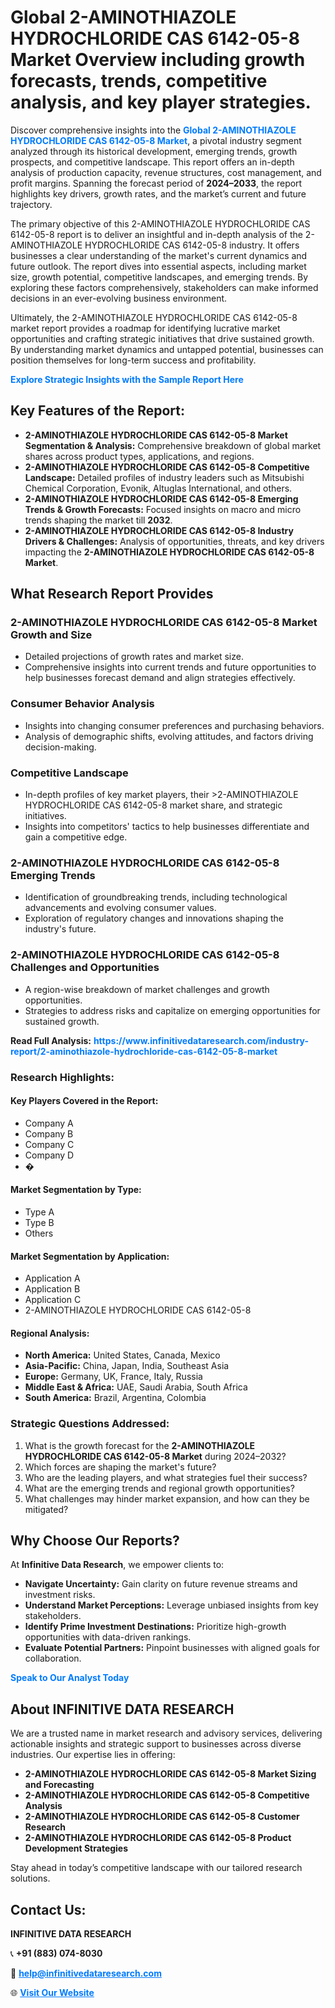 <h1>Global 2-AMINOTHIAZOLE HYDROCHLORIDE CAS 6142-05-8 Market Overview including growth forecasts, trends, competitive analysis, and key player strategies.</h1>
<p>
Discover comprehensive insights into the 
<a href="https://www.infinitivedataresearch.com/industry-report/2-aminothiazole-hydrochloride-cas-6142-05-8-market" rel="dofollow" style="color: #007BFF; text-decoration: none;"><strong>Global 2-AMINOTHIAZOLE HYDROCHLORIDE CAS 6142-05-8 Market</strong></a>, a pivotal industry segment analyzed through its historical development, emerging trends, growth prospects, and competitive landscape. This report offers an in-depth analysis of production capacity, revenue structures, cost management, and profit margins. Spanning the forecast period of <strong>2024–2033</strong>, the report highlights key drivers, growth rates, and the market’s current and future trajectory.
</p>
<p>
The primary objective of this 2-AMINOTHIAZOLE HYDROCHLORIDE CAS 6142-05-8 report is to deliver an insightful and in-depth analysis of the 2-AMINOTHIAZOLE HYDROCHLORIDE CAS 6142-05-8 industry. It offers businesses a clear understanding of the market's current dynamics and future outlook. The report dives into essential aspects, including market size, growth potential, competitive landscapes, and emerging trends. By exploring these factors comprehensively, stakeholders can make informed decisions in an ever-evolving business environment.
</p>
<p>
Ultimately, the 2-AMINOTHIAZOLE HYDROCHLORIDE CAS 6142-05-8 market report provides a roadmap for identifying lucrative market opportunities and crafting strategic initiatives that drive sustained growth. By understanding market dynamics and untapped potential, businesses can position themselves for long-term success and profitability.
</p>
<p>
<a href="https://www.infinitivedataresearch.com/request-sample/reportId=102372" style="color: #007BFF; text-decoration: none;"><strong>Explore Strategic Insights with the Sample Report Here</strong></a>
</p>

<h2>Key Features of the Report:</h2>
<ul>
<li><strong>2-AMINOTHIAZOLE HYDROCHLORIDE CAS 6142-05-8 Market Segmentation & Analysis:</strong> Comprehensive breakdown of global market shares across product types, applications, and regions.</li>
<li><strong>2-AMINOTHIAZOLE HYDROCHLORIDE CAS 6142-05-8 Competitive Landscape:</strong> Detailed profiles of industry leaders such as Mitsubishi Chemical Corporation, Evonik, Altuglas International, and others.</li>
<li><strong>2-AMINOTHIAZOLE HYDROCHLORIDE CAS 6142-05-8 Emerging Trends & Growth Forecasts:</strong> Focused insights on macro and micro trends shaping the market till <strong>2032</strong>.</li>
<li><strong>2-AMINOTHIAZOLE HYDROCHLORIDE CAS 6142-05-8 Industry Drivers & Challenges:</strong> Analysis of opportunities, threats, and key drivers impacting the <strong>2-AMINOTHIAZOLE HYDROCHLORIDE CAS 6142-05-8 Market</strong>.</li>
</ul>

<h2>What Research Report Provides</h2>
<h3>2-AMINOTHIAZOLE HYDROCHLORIDE CAS 6142-05-8 Market Growth and Size</h3>
<ul>
<li>Detailed projections of growth rates and market size.</li>
<li>Comprehensive insights into current trends and future opportunities to help businesses forecast demand and align strategies effectively.</li>
</ul>

<h3>Consumer Behavior Analysis</h3>
<ul>
<li>Insights into changing consumer preferences and purchasing behaviors.</li>
<li>Analysis of demographic shifts, evolving attitudes, and factors driving decision-making.</li>
</ul>

<h3>Competitive Landscape</h3>
<ul>
<li>In-depth profiles of key market players, their >2-AMINOTHIAZOLE HYDROCHLORIDE CAS 6142-05-8 market share, and strategic initiatives.</li>
<li>Insights into competitors' tactics to help businesses differentiate and gain a competitive edge.</li>
</ul>

<h3>2-AMINOTHIAZOLE HYDROCHLORIDE CAS 6142-05-8 Emerging Trends</h3>
<ul>
<li>Identification of groundbreaking trends, including technological advancements and evolving consumer values.</li>
<li>Exploration of regulatory changes and innovations shaping the industry's future.</li>
</ul>

<h3>2-AMINOTHIAZOLE HYDROCHLORIDE CAS 6142-05-8 Challenges and Opportunities</h3>
<ul>
<li>A region-wise breakdown of market challenges and growth opportunities.</li>
<li>Strategies to address risks and capitalize on emerging opportunities for sustained growth.</li>
</ul>
<p><strong>Read Full Analysis:</strong> <a href="https://www.infinitivedataresearch.com/industry-report/2-aminothiazole-hydrochloride-cas-6142-05-8-market" rel="dofollow" style="color: #007BFF; text-decoration: none;"><strong>https://www.infinitivedataresearch.com/industry-report/2-aminothiazole-hydrochloride-cas-6142-05-8-market</strong></a></p>
<h3>Research Highlights:</h3>
<h4>Key Players Covered in the Report:</h4>
<ul><li>Company A</li><li>Company B</li><li>Company C</li><li>Company D</li><li>�</li></ul>
<h4>Market Segmentation by Type:</h4>
<ul><li>Type A</li><li>Type B</li><li>Others</li></ul>
<h4>Market Segmentation by Application:</h4>
<ul><li>Application A</li><li>Application B</li><li>Application C</li><li>2-AMINOTHIAZOLE HYDROCHLORIDE CAS 6142-05-8</li></ul>

<h4>Regional Analysis:</h4>
<ul>
<li><strong>North America:</strong> United States, Canada, Mexico</li>
<li><strong>Asia-Pacific:</strong> China, Japan, India, Southeast Asia</li>
<li><strong>Europe:</strong> Germany, UK, France, Italy, Russia</li>
<li><strong>Middle East & Africa:</strong> UAE, Saudi Arabia, South Africa</li>
<li><strong>South America:</strong> Brazil, Argentina, Colombia</li>
</ul>

<h3>Strategic Questions Addressed:</h3>
<ol>
<li>What is the growth forecast for the <strong>2-AMINOTHIAZOLE HYDROCHLORIDE CAS 6142-05-8 Market</strong> during 2024–2032?</li>
<li>Which forces are shaping the market's future?</li>
<li>Who are the leading players, and what strategies fuel their success?</li>
<li>What are the emerging trends and regional growth opportunities?</li>
<li>What challenges may hinder market expansion, and how can they be mitigated?</li>
</ol>

<h2>Why Choose Our Reports?</h2>
<p>At <strong>Infinitive Data Research</strong>, we empower clients to:</p>
<ul>
<li><strong>Navigate Uncertainty:</strong> Gain clarity on future revenue streams and investment risks.</li>
<li><strong>Understand Market Perceptions:</strong> Leverage unbiased insights from key stakeholders.</li>
<li><strong>Identify Prime Investment Destinations:</strong> Prioritize high-growth opportunities with data-driven rankings.</li>
<li><strong>Evaluate Potential Partners:</strong> Pinpoint businesses with aligned goals for collaboration.</li>
</ul>
<p><a href="https://www.infinitivedataresearch.com/industry-report/2-aminothiazole-hydrochloride-cas-6142-05-8-market" rel="dofollow" style="color: #007BFF; text-decoration: none;"><strong>Speak to Our Analyst Today</strong></a></p>

<h2>About INFINITIVE DATA RESEARCH</h2>
<p>We are a trusted name in market research and advisory services, delivering actionable insights and strategic support to businesses across diverse industries. Our expertise lies in offering:</p>
<ul>
<li><strong>2-AMINOTHIAZOLE HYDROCHLORIDE CAS 6142-05-8 Market Sizing and Forecasting</strong></li>
<li><strong>2-AMINOTHIAZOLE HYDROCHLORIDE CAS 6142-05-8 Competitive Analysis</strong></li>
<li><strong>2-AMINOTHIAZOLE HYDROCHLORIDE CAS 6142-05-8 Customer Research</strong></li>
<li><strong>2-AMINOTHIAZOLE HYDROCHLORIDE CAS 6142-05-8 Product Development Strategies</strong></li>
</ul>
<p>Stay ahead in today’s competitive landscape with our tailored research solutions.</p>

<h2>Contact Us:</h2>
<p><strong>INFINITIVE DATA RESEARCH</strong></p>
<p>📞 <strong>+91 (883) 074-8030</strong></p>
<p>📧 <strong><a href="mailto:help@infinitivedataresearch.com" style="color: #007BFF;">help@infinitivedataresearch.com</a></strong></p>
<p>🌐 <strong><a href="https://www.infinitivedataresearch.com" rel="dofollow" style="color: #007BFF;">Visit Our Website</a></strong></p>